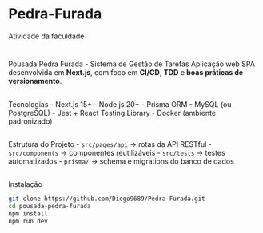 # Pedra-Furada
Atividade da faculdade
#  
Pousada Pedra Furada - Sistema de Gestão de Tarefas 
Aplicação web SPA desenvolvida em **Next.js**, com foco em **CI/CD**, **TDD** e **boas 
práticas de versionamento**. 
##  
Tecnologias - Next.js 15+ - Node.js 20+ - Prisma ORM - MySQL (ou PostgreSQL) - Jest + React Testing Library - Docker (ambiente padronizado) 
##  
Estrutura do Projeto - `src/pages/api` → rotas da API RESTful - `src/components` → componentes reutilizáveis - `src/tests` → testes automatizados - `prisma/` → schema e migrations do banco de dados 
##  
Instalação 
```bash 
git clone https://github.com/Diego9689/Pedra-Furada.git 
cd pousada-pedra-furada 
npm install 
npm run dev